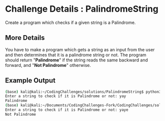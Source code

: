 # Challenge Details : PalindromeString
Create a program which checks if a given string is a Palindrome.

## More Details

You have to make a program which gets a string as an input from the user and then determines that it is a palindrome string or not. The program should return "**Palindrome**" if the string reads the same backward and forward, and "**Not Palindrome**" otherwise.

## Example Output

```bash
(base) kali@kali:~/CodingChallenges/solutions/PalindromeString$ python3 PalindromeString.py 
Enter a string to check if it is Palindrome or not: yay
Palindrome
(base) kali@kali:~/Documents/CodingChallenges-Fork/CodingChallenges/solutions/PalindromeString$ python3 PalindromeString.py 
Enter a string to check if it is Palindrome or not: yaye
Not Palindrome
```